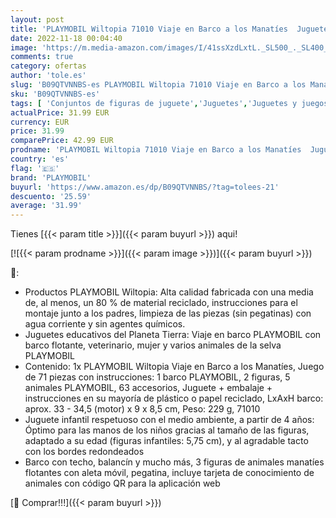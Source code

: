 ```yaml
---
layout: post
title: 'PLAYMOBIL Wiltopia 71010 Viaje en Barco a los Manatíes  Juguetes sostenibles para niños a partir de 4 años'
date: 2022-11-18 00:04:40
image: 'https://m.media-amazon.com/images/I/41ssXzdLxtL._SL500_._SL400_.jpg'
comments: true
category: ofertas
author: 'tole.es'
slug: 'B09QTVNNBS-es PLAYMOBIL Wiltopia 71010 Viaje en Barco a los Manatíes...'
sku: 'B09QTVNNBS-es'
tags: [ 'Conjuntos de figuras de juguete','Juguetes','Juguetes y juegos','Muñecos y figuras','playmobil','🇪🇸', ]
actualPrice: 31.99 EUR
currency: EUR
price: 31.99
comparePrice: 42.99 EUR
prodname: 'PLAYMOBIL Wiltopia 71010 Viaje en Barco a los Manatíes  Juguetes sostenibles para niños a partir de 4 años'
country: 'es'
flag: '🇪🇸'
brand: 'PLAYMOBIL'
buyurl: 'https://www.amazon.es/dp/B09QTVNNBS/?tag=tolees-21'
descuento: '25.59'
average: '31.99'
---
```


Tienes [{{< param title >}}]({{< param buyurl >}}) aqui!

[![{{< param prodname >}}]({{< param image >}})]({{< param buyurl >}})

🔎:

- Productos PLAYMOBIL Wiltopia: Alta calidad fabricada con una media de, al menos, un 80 % de material reciclado, instrucciones para el montaje junto a los padres, limpieza de las piezas (sin pegatinas) con agua corriente y sin agentes químicos.
- Juguetes educativos del Planeta Tierra: Viaje en barco PLAYMOBIL con barco flotante, veterinario, mujer y varios animales de la selva PLAYMOBIL
- Contenido: 1x PLAYMOBIL Wiltopia Viaje en Barco a los Manatíes, Juego de 71 piezas con instrucciones: 1 barco PLAYMOBIL, 2 figuras, 5 animales PLAYMOBIL, 63 accesorios, Juguete + embalaje + instrucciones en su mayoría de plástico o papel reciclado, LxAxH barco: aprox. 33 - 34,5 (motor) x 9 x 8,5 cm, Peso: 229 g, 71010
- Juguete infantil respetuoso con el medio ambiente, a partir de 4 años: Óptimo para las manos de los niños gracias al tamaño de las figuras, adaptado a su edad (figuras infantiles: 5,75 cm), y al agradable tacto con los bordes redondeados
- Barco con techo, balancín y mucho más, 3 figuras de animales manatíes flotantes con aleta móvil, pegatina, incluye tarjeta de conocimiento de animales con código QR para la aplicación web

[🛒 Comprar!!!]({{< param buyurl >}})
